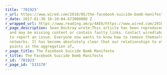 ```yaml
---
title: '701923'
r_url: https://www.wired.com/2010/05/the-facebook-suicide-bomb-manifesto/
r_date: 2017-01-30 16:10:04.673000000 Z
r_wrapped_url: https://www.reading.am/p/4AE8/https://www.wired.com/2010/05/the-facebook-suicide-bomb-manifesto/
r_page_description: Sean Dockray wrote:This article has been reproduced in a new format
  and may be missing content or contain faulty links. Contact wiredlabs@wired.com
  to report an issue. Everyone now wants to know how to remove themselves from social
  networks. It has become absolutely clear that our relationships to others are mere
  points in the aggregation of…
r_page_title: The Facebook Suicide Bomb Manifesto
r_title: The Facebook Suicide Bomb Manifesto
r_id: '701923'
r_page_id: '515170'
---
```



